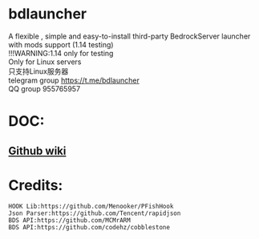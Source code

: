 # bdlauncher
A flexible , simple and easy-to-install third-party BedrockServer launcher with mods support (1.14 testing)  
!!!WARNING:1.14 only for testing  
Only for Linux servers  
只支持Linux服务器  
telegram group https://t.me/bdlauncher  
QQ group 955765957
# DOC:
## [Github wiki](https://github.com/Sysca11/bdlauncher/wiki)

# Credits:
```
HOOK Lib:https://github.com/Menooker/PFishHook
Json Parser:https://github.com/Tencent/rapidjson
BDS API:https://github.com/MCMrARM
BDS API:https://github.com/codehz/cobblestone 
```


